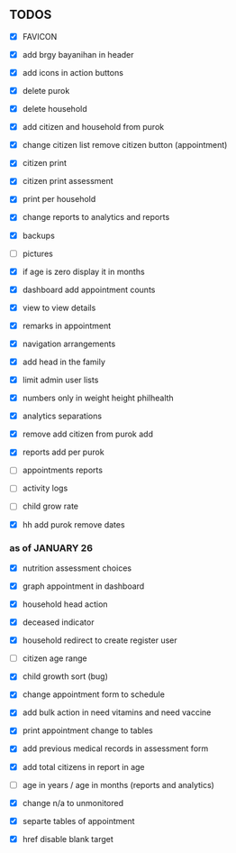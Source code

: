 ## TODOS

- [x] FAVICON
- [x] add brgy bayanihan in header
- [x] add icons in action buttons
- [x] delete purok
- [x] delete household
- [x] add citizen and household from purok
- [x] change citizen list remove citizen button (appointment)
- [x] citizen print
- [x] citizen print assessment
- [x] print per household
- [x] change reports to analytics and reports
- [x] backups
- [ ] pictures
- [x] if age is zero display it in months
- [x] dashboard add appointment counts
- [x] view to view details
- [x] remarks in appointment
- [x] navigation arrangements
- [x] add head in the family
- [x] limit admin user lists
- [x] numbers only in weight height philhealth
- [x] analytics separations
- [x] remove add citizen from purok add
- [x] reports add per purok
- [ ] appointments reports
- [ ] activity logs
- [ ] child grow rate
- [x] hh add purok remove dates


### as of JANUARY 26
- [x] nutrition assessment choices
- [x] graph appointment in dashboard
- [x] household head action
- [x] deceased indicator
- [x] household redirect to create register user
- [ ] citizen age range
- [x] child growth sort (bug)
- [x] change appointment form to schedule
- [x] add bulk action in need vitamins and need vaccine
- [x] print appointment change to tables
- [x] add previous medical records in assessment form
- [x] add total citizens in report in age
- [ ] age in years / age in months (reports and analytics)
- [x] change n/a to unmonitored
- [x] separte tables of appointment
- [x] href disable blank target

